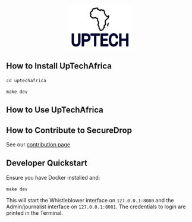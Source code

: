 <p align="center">
  <img src="/securedrop/static/i/logo.png" width="175" height="120">
</p>

## How to Install UpTechAfrica
```
cd uptechafrica
```
```
make dev
```
## How to Use UpTechAfrica


## How to Contribute to SecureDrop

See our [contribution page](CONTRIBUTING.md)

## Developer Quickstart

Ensure you have Docker installed and:

```
make dev
```

This will start the Whistleblower interface on `127.0.0.1:8080` and the Admin/journalist interface on `127.0.0.1:8081`. The credentials to login are printed in the Terminal.


